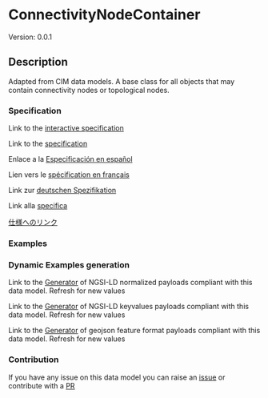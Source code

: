 # ConnectivityNodeContainer
Version: 0.0.1

## Description 

Adapted from CIM data models. A base class for all objects that may contain connectivity nodes or topological nodes.
### Specification

Link to the [interactive specification](https://swagger.lab.fiware.org/?url=https://smart-data-models.github.io/dataModel.EnergyCIM/ConnectivityNodeContainer/swagger.yaml)

Link to the [specification](https://github.com/smart-data-models/dataModel.EnergyCIM/blob/master/ConnectivityNodeContainer/doc/spec.md)

Enlace a la [Especificación en español](https://github.com/smart-data-models/dataModel.EnergyCIM/blob/master/ConnectivityNodeContainer/doc/spec_ES.md)

Lien vers le [spécification en français](https://github.com/smart-data-models/dataModel.EnergyCIM/blob/master/ConnectivityNodeContainer/doc/spec_FR.md)

Link zur [deutschen Spezifikation](https://github.com/smart-data-models/dataModel.EnergyCIM/blob/master/ConnectivityNodeContainer/doc/spec_DE.md)

Link alla [specifica](https://github.com/smart-data-models/dataModel.EnergyCIM/blob/master/ConnectivityNodeContainer/doc/spec_IT.md)

[仕様へのリンク](https://github.com/smart-data-models/dataModel.EnergyCIM/blob/master/ConnectivityNodeContainer/doc/spec_JA.md)
### Examples
### Dynamic Examples generation

Link to the [Generator](https://smartdatamodels.org/extra/ngsi-ld_generator.php?schemaUrl=https://raw.githubusercontent.com/smart-data-models/dataModel.EnergyCIM/master/ConnectivityNodeContainer/schema.json&email=info@smartdatamodels.org) of NGSI-LD normalized payloads compliant with this data model. Refresh for new values

Link to the [Generator](https://smartdatamodels.org/extra/ngsi-ld_generator_keyvalues.php?schemaUrl=https://raw.githubusercontent.com/smart-data-models/dataModel.EnergyCIM/master/ConnectivityNodeContainer/schema.json&email=info@smartdatamodels.org) of NGSI-LD keyvalues payloads compliant with this data model. Refresh for new values

Link to the [Generator](https://smartdatamodels.org/extra/geojson_features_generator.php?schemaUrl=https://raw.githubusercontent.com/smart-data-models/dataModel.EnergyCIM/master/ConnectivityNodeContainer/schema.json&email=info@smartdatamodels.org) of geojson feature format payloads compliant with this data model. Refresh for new values
### Contribution

 If you have any issue on this data model you can raise an [issue](https://github.com/smart-data-models/dataModel.EnergyCIM/issues)  or contribute with a [PR](https://github.com/smart-data-models/dataModel.EnergyCIM/pulls)